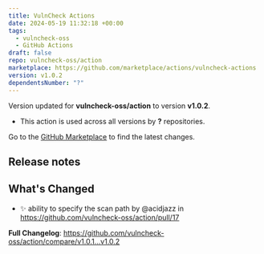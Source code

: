 ```yaml
---
title: VulnCheck Actions
date: 2024-05-19 11:32:18 +00:00
tags:
  - vulncheck-oss
  - GitHub Actions
draft: false
repo: vulncheck-oss/action
marketplace: https://github.com/marketplace/actions/vulncheck-actions
version: v1.0.2
dependentsNumber: "?"
---
```



Version updated for **vulncheck-oss/action** to version **v1.0.2**.
- This action is used across all versions by **?** repositories.

Go to the [GitHub Marketplace](https://github.com/marketplace/actions/vulncheck-actions) to find the latest changes.

## Release notes

## What's Changed
* ✨ ability to specify the scan path by @acidjazz in https://github.com/vulncheck-oss/action/pull/17


**Full Changelog**: https://github.com/vulncheck-oss/action/compare/v1.0.1...v1.0.2
